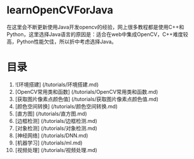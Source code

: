 # learnOpenCVForJava
在这里会不断更新使用Java开发opencv的经验，网上很多教程都是使用C++和Python，这里选择Java语言的原因是：适合在web中集成OpenCV，C++难度较高，Python性能欠佳，所以折中考虑选择Java。

# 目录
1. ![环境搭建] (/tutorials/环境搭建.md)
2. [OpenCV常用类和函数] (/tutorials/OpenCV常用类和函数.md)
3. [获取图片像素点颜色值] (/tutorials/获取图片像素点颜色值.md)
4. [颜色空间转换] (/tutorials/颜色空间转换.md)
5. [直方图] (/tutorials/直方图.md)
6. [边框检测] (/tutorials/边框检测.md)
7. [对象检测] (/tutorials/对象检测.md)
8. [神经网络] (/tutorials/DNN.md)
9. [机器学习] (/tutorials/ml.md)
10. [视频处理] (/tutorials/视频处理.md)

